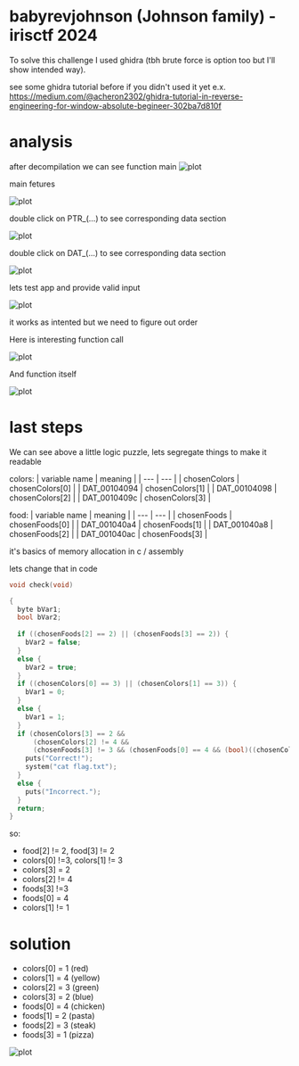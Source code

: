# babyrevjohnson (Johnson family) - irisctf 2024

To solve this challenge I used ghidra (tbh brute force is option too but I'll show intended way).

see some ghidra tutorial before if you didn't used it yet e.x. https://medium.com/@acheron2302/ghidra-tutorial-in-reverse-engineering-for-window-absolute-begineer-302ba7d810f

# analysis

after decompilation we can see function main
![plot](./img/main.png)

main fetures

![plot](./img/features.png)

double click on PTR_(...) to see corresponding data section

![plot](./img/data.png)

double click on DAT_(...) to see corresponding data section

![plot](./img/data2.png)

lets test app and provide valid input

![plot](./img/fail.JPG)

it works as intented but we need to figure out order

Here is interesting function call

![plot](./img/check_call.png)

And function itself

![plot](./img/check_func.png)

# last steps
We can see above a little logic puzzle, lets segregate things to make it readable

colors:
| variable name | meaning |
| --- | --- |
| chosenColors | chosenColors[0] |
| DAT_00104094 | chosenColors[1] |
| DAT_00104098 | chosenColors[2] |
| DAT_0010409c | chosenColors[3] |

food:
| variable name | meaning |
| --- | --- |
| chosenFoods | chosenFoods[0] |
| DAT_001040a4 | chosenFoods[1] |
| DAT_001040a8 | chosenFoods[2] |
| DAT_001040ac | chosenFoods[3] |

it's basics of memory allocation in c / assembly

lets change that in code
```c
void check(void)

{
  byte bVar1;
  bool bVar2;
  
  if ((chosenFoods[2] == 2) || (chosenFoods[3] == 2)) {
    bVar2 = false;
  }
  else {
    bVar2 = true;
  }
  if ((chosenColors[0] == 3) || (chosenColors[1] == 3)) {
    bVar1 = 0;
  }
  else {
    bVar1 = 1;
  }
  if (chosenColors[3] == 2 &&
      (chosenColors[2] != 4 &&
      (chosenFoods[3] != 3 && (chosenFoods[0] == 4 && (bool)((chosenColors[1] != 1 && bVar2) & bVar1))))) {
    puts("Correct!");
    system("cat flag.txt");
  }
  else {
    puts("Incorrect.");
  }
  return; 
}

```

so:
 - food[2] != 2, food[3] != 2
 - colors[0] !=3, colors[1] != 3
 - colors[3] = 2
 - colors[2] != 4
 - foods[3] !=3
 - foods[0] = 4
 - colors[1] != 1

# solution
 - colors[0] = 1 (red) 
 - colors[1] = 4 (yellow)
 - colors[2] = 3 (green)
 - colors[3] = 2 (blue)
 - foods[0] = 4 (chicken)
 - foods[1] = 2 (pasta)
 - foods[2] = 3 (steak)
 - foods[3] = 1 (pizza)

![plot](./img/success.JPG)


